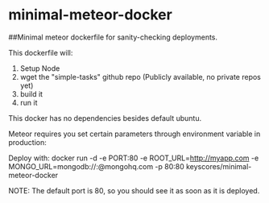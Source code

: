 # minimal-meteor-docker
##Minimal meteor dockerfile for sanity-checking deployments.

This dockerfile will:
1. Setup Node
2. wget the "simple-tasks" github repo (Publicly available, no private repos yet)
3. build it
4. run it

This docker has no dependencies besides default ubuntu.

Meteor requires you set certain parameters through environment variable in production:

Deploy with:
docker run -d -e PORT:80 -e ROOT_URL=http://myapp.com -e MONGO_URL=mongodb://<USER>:<PASS>@mongohq.com -p 80:80 keyscores/minimal-meteor-docker

NOTE:
The default port is 80, so you should see it as soon as it is deployed.
